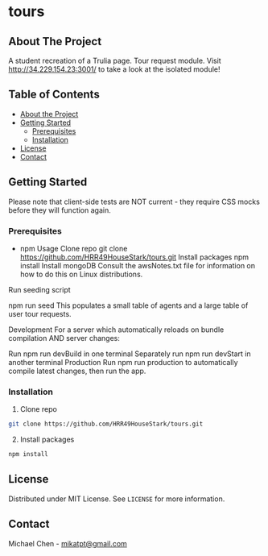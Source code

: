 # tours

## About The Project
A student recreation of a Trulia page. Tour request module. Visit http://34.229.154.23:3001/ to take a look at the isolated module!

## Table of Contents

* [About the Project](#about-the-project)
* [Getting Started](#getting-started)
  * [Prerequisites](#prerequisites)
  * [Installation](#installation)
* [License](#license)
* [Contact](#contact)

## Getting Started
Please note that client-side tests are NOT current - they require CSS mocks before they will function again.

### Prerequisites
* npm
Usage
Clone repo
git clone https://github.com/HRR49HouseStark/tours.git
Install packages
npm install
Install mongoDB Consult the awsNotes.txt file for information on how to do this on Linux distributions.

Run seeding script

npm run seed
This populates a small table of agents and a large table of user tour requests.

Development
For a server which automatically reloads on bundle compilation AND server changes:

Run npm run devBuild in one terminal
Separately run npm run devStart in another terminal
Production
Run npm run production to automatically compile latest changes, then run the app.

### Installation
1. Clone repo
```sh
git clone https://github.com/HRR49HouseStark/tours.git
```

2. Install packages
```sh
npm install
```

## License

Distributed under MIT License. See `LICENSE` for more information.

## Contact
Michael Chen - mikatpt@gmail.com
